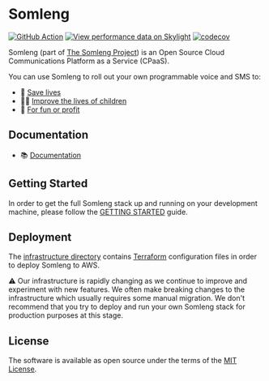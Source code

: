 # Somleng

[![GitHub Action](https://github.com/somleng/somleng/actions/workflows/build.yml/badge.svg)](https://github.com/somleng/somleng/actions)
[![View performance data on Skylight](https://badges.skylight.io/status/DvGhX1IYIjrx.svg)](https://oss.skylight.io/app/applications/DvGhX1IYIjrx)
[![codecov](https://codecov.io/gh/somleng/somleng/branch/develop/graph/badge.svg?token=VotbVOJty2)](https://codecov.io/gh/somleng/somleng)

Somleng (part of [The Somleng Project](https://github.com/somleng/somleng-project)) is an Open Source Cloud Communications Platform as a Service (CPaaS).

You can use Somleng to roll out your own programmable voice and SMS to:

* 🏥 [Save lives](https://www.somleng.org/case_studies.html#early-warning-system-cambodia)
* 🧒🏽 [Improve the lives of children](https://www.somleng.org/case_studies.html#mhealth-unicef-guatemala)
* 🤑 [For fun or profit](https://www.somleng.org/case_studies.html#powering-cpaas-mexico)

## Documentation

* 📚 [Documentation](https://www.somleng.org/docs.html)

## Getting Started

In order to get the full Somleng stack up and running on your development machine, please follow the [GETTING STARTED](https://github.com/somleng/somleng-project/blob/master/docs/GETTING_STARTED.md) guide.


## Deployment

The [infrastructure directory](https://github.com/somleng/somleng/tree/develop/infrastructure) contains [Terraform](https://www.terraform.io/) configuration files in order to deploy Somleng to AWS.

:warning: Our infrastructure is rapidly changing as we continue to improve and experiment with new features. We often make breaking changes to the infrastructure which usually requires some manual migration. We don't recommend that you try to deploy and run your own Somleng stack for production purposes at this stage.

## License

The software is available as open source under the terms of the [MIT License](http://opensource.org/licenses/MIT).
